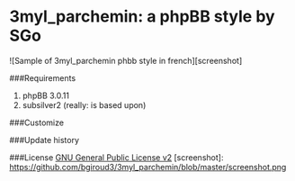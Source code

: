 # 3myl_parchemin: a phpBB style by SGo


![Sample of 3myl_parchemin phbb style in french][screenshot]

###Requirements

1. phpBB 3.0.11
2. subsilver2 (really: is based upon)

###Customize

###Update history


###License
[GNU General Public License v2](http://opensource.org/licenses/GPL-2.0)
[screenshot]: https://github.com/bgiroud3/3myl_parchemin/blob/master/screenshot.png
